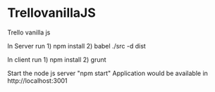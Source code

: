 # TrellovanillaJS
Trello vanilla js 

In Server run 1) npm install 2) babel ./src -d dist


In client run 1) npm install 2) grunt

Start the node js server "npm start"
Application would be available in http://localhost:3001
